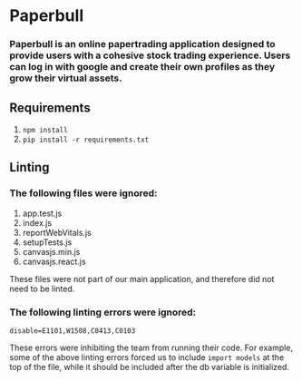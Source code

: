 # Paperbull

### Paperbull is an online papertrading application designed to provide users with a cohesive stock trading experience. Users can log in with google and create their own profiles as they grow their virtual assets.

## Requirements

1. `npm install`
2. `pip install -r requirements.txt`

## Linting

### The following files were ignored:
1. app.test.js
2. index.js
3. reportWebVitals.js
4. setupTests.js
5. canvasjs.min.js
6. canvasjs.react.js

These files were not part of our main application, and therefore did not need to be linted.


### The following linting errors were ignored:
`disable=E1101,W1508,C0413,C0103`

These errors were inhibiting the team from running their code. For example, some of the above linting errors forced us to include `import models` at the top of the file, while it should be included after the db variable is initialized.